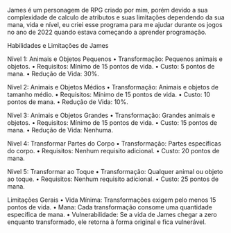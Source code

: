 James é um personagem de RPG criado por mim, porém devido a sua complexidade de calculo de atributos e suas limitações dependendo da sua mana, vida e nível, eu criei esse programa para me ajudar durante os jogos no ano de 2022 quando estava começando a aprender programação.

Habilidades e Limitações de James

Nível 1: Animais e Objetos Pequenos
•	Transformação: Pequenos animais e objetos.
•	Requisitos: Mínimo de 15 pontos de vida.
•	Custo: 5 pontos de mana.
•	Redução de Vida: 30%.

Nível 2: Animais e Objetos Médios
•	Transformação: Animais e objetos de tamanho médio.
•	Requisitos: Mínimo de 15 pontos de vida.
•	Custo: 10 pontos de mana.
•	Redução de Vida: 10%.

Nível 3: Animais e Objetos Grandes
•	Transformação: Grandes animais e objetos.
•	Requisitos: Mínimo de 15 pontos de vida.
•	Custo: 15 pontos de mana.
•	Redução de Vida: Nenhuma.

Nível 4: Transformar Partes do Corpo
•	Transformação: Partes específicas do corpo.
•	Requisitos: Nenhum requisito adicional.
•	Custo: 20 pontos de mana.

Nível 5: Transformar ao Toque
•	Transformação: Qualquer animal ou objeto ao toque.
•	Requisitos: Nenhum requisito adicional.
•	Custo: 25 pontos de mana.

Limitações Gerais
•	Vida Mínima: Transformações exigem pelo menos 15 pontos de vida.
•	Mana: Cada transformação consome uma quantidade específica de mana.
•	Vulnerabilidade: Se a vida de James chegar a zero enquanto transformado, ele retorna à forma original e fica vulnerável.

